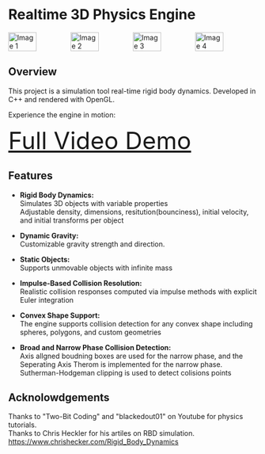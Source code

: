 # Realtime 3D Physics Engine

<div style="display: flex; justify-content: space-around;">
  <img src="https://github.com/user-attachments/assets/9faffb4e-b64d-4a63-9541-43514fab38b5" style="width: 45%;" alt="Image 1" />
  <img src="https://github.com/user-attachments/assets/299fafda-a7f6-4675-a165-bc8c83f3e575" style="width: 45%;" alt="Image 2" />
  <img src="https://github.com/user-attachments/assets/891e4c9e-72bf-465c-b6cf-0616051abdd6" style="width: 45%;" alt="Image 3" />
  <img src="https://github.com/user-attachments/assets/11276ce2-53d7-4060-983f-8140b2075ea9" style="width: 45%;" alt="Image 4" />
</div>



## Overview



This project is a simulation tool real-time rigid body dynamics. Developed in C++ and rendered with OpenGL.

Experience the engine in motion:

<a href="https://www.youtube.com/watch?v=51z4WZ5UAGE" style="font-size: 48px;">Full Video Demo</a>


## Features

- **Rigid Body Dynamics:**  
  Simulates 3D objects with variable properties\
  Adjustable density, dimensions, resitution(bounciness), initial velocity, and initial transforms per object

- **Dynamic Gravity:**  
  Customizable gravity strength and direction.

- **Static Objects:**  
  Supports unmovable objects with infinite mass

- **Impulse-Based Collision Resolution:**  
  Realistic collision responses computed via impulse methods with explicit Euler integration

- **Convex Shape Support:**  
  The engine supports collision detection for any convex shape including spheres, polygons, and custom geometries

- **Broad and Narrow Phase Collision Detection:**   
  Axis allgned boudning boxes are used for the narrow phase, and the Seperating Axis Therom is implemented for the narrow phase.\
  Sutherman-Hodgeman clipping is used to detect colisions points

## Acknolowdgements

Thanks to "Two-Bit Coding" and "blackedout01" on Youtube for physics tutorials.\
Thanks to Chris Heckler for his artiles on RBD simulation. https://www.chrishecker.com/Rigid_Body_Dynamics 




